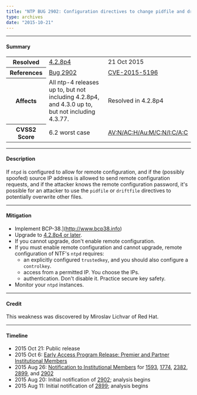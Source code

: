 ```yaml
---
title: "NTP BUG 2902: Configuration directives to change pidfile and driftfile should only be allowed locally"
type: archives
date: "2015-10-21"
---
```


* * *

#### Summary

<table>
  <tbody>
	<tr>
		<th><b>Resolved</b></th>
		<td><a href="/support/securitynotice/4_2_8p4-release-announcement">4.2.8p4</a></td>
		<td>21 Oct 2015</td>
	</tr>
	<tr>
		<th><b>References</b></th>
		<td><a href="https://bugs.ntp.org/show_bug.cgi?id=2902">Bug 2902</a></td>
		<td><a href="https://nvd.nist.gov/vuln/detail/CVE-2015-5196">CVE-2015-5196</a></td>
	</tr>
	<tr>
		<th><b>Affects</b></th>
		<td>All ntp-4 releases up to, but not including 4.2.8p4,<br> and 4.3.0 up to, but not including 4.3.77.</td>
		<td>Resolved in 4.2.8p4</td>
	</tr>
	<tr>
		<th><b>CVSS2 Score</b></th>
		<td>6.2 worst case</td>
		<td><a href="https://nvd.nist.gov/cvss.cfm?calculator&version=2&vector=(AV:N/AC:H/Au:M/C:N/I:C/A:C)">AV:N/AC:H/Au:M/C:N/I:C/A:C</a></td>
	</tr>	
  </tbody>	
</table>

* * *
    
#### Description 

If `ntpd` is configured to allow for remote configuration, and if the (possibly spoofed) source IP address is allowed to send remote configuration requests, and if the attacker knows the remote configuration password, it's possible for an attacker to use the `pidfile` or `driftfile` directives to potentially overwrite other files. 

* * *
    
#### Mitigation

* Implement BCP-38.](http://www.bcp38.info)
* Upgrade to [4.2.8p4 or later](/downloads).
*  If you cannot upgrade, don't enable remote configuration.
* If you must enable remote configuration and cannot upgrade, remote configuration of NTF's `ntpd` requires:
  * an explicitly configured `trustedkey`, and you should also configure a `controlkey`.
  * access from a permitted IP. You choose the IPs.
  * authentication. Don't disable it. Practice secure key safety. 
* Monitor your `ntpd` instances. 

* * *

#### Credit

This weakness was discovered by Miroslav Lichvar of Red Hat.

* * *

#### Timeline

* 2015 Oct 21: Public release
* 2015 Oct 6: [Early Access Program Release: Premier and Partner Institutional Members](https://www.nwtime.org/membership/benefits)
* 2015 Aug 26: [Notification to Institutional Members](https://www.nwtime.org/membership/benefits) for [1593](/support/securitynotice/ntpbug1593), [1774](/support/securitynotice/ntpbug1774), [2382](/support/securitynotice/ntpbug2382), [2899](/support/securitynotice/ntpbug2899), and [2902](/support/securitynotice/ntpbug2902)
* 2015 Aug 20: Initial notification of [2902](/support/securitynotice/ntpbug2902); analysis begins
* 2015 Aug 11: Initial notification of [2899](/support/securitynotice/ntpbug2899); analysis begins